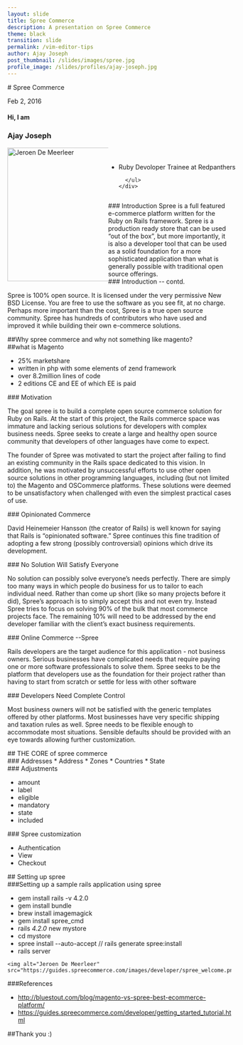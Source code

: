 ```yaml
---
layout: slide
title: Spree Commerce
description: A presentation on Spree Commerce
theme: black
transition: slide
permalink: /vim-editor-tips
author: Ajay Joseph
post_thumbnail: /slides/images/spree.jpg
profile_image: /slides/profiles/ajay-joseph.jpg
---
```


<section data-markdown>
# Spree Commerce

Feb 2, 2016
</section>

<!-- Just to show that markdown and html can be mixed -->
<section>
  <h4>Hi, I am</h4>
  <h3>Ajay Joseph</h3>
  <div style="width:150%;">
    <div style="float:left; width:30%;">
      <img alt="Jeroen De Meerleer" src="https://scontent-hkg3-1.xx.fbcdn.net/hphotos-frc3/v/t1.0-9/945390_3255807009318_1975357127_n.jpg?oh=1cbfba3bef55ba6fa91cb048a4808622&oe=5747C14D" style="float: left; width:300px; height:300px;">
    </div>
    <div style="float:right; width:70%;">
      <ul style="float: left; padding-top: 4%;">
          <li>Ruby Devoloper Trainee at Redpanthers</li>

      </ul>
    </div>
  </div>

</section>

<section data-markdown>
### Introduction
Spree is a full featured e-commerce platform written for the Ruby on Rails framework. Spree is a production ready store that can be used “out of the box”, but more importantly, it is also a developer tool that can be used as a solid foundation for a more sophisticated application than what is generally possible with traditional open source offerings.

</section>

<section data-markdown>
### Introduction -- contd.

Spree is 100% open source. It is licensed under the very permissive New BSD License. You are free to use the software as you see fit, at no charge. Perhaps more important than the cost, Spree is a true open source community. Spree has hundreds of contributors who have used and improved it while building their own e-commerce solutions.

</section>

<section data-markdown>
  ##Why spree commerce and why not something like magento?

</section>

<section data-markdown>
##what is Magento

* 25% marketshare
* written in php with some elements of zend framework
* over 8.2million lines of code
* 2 editions CE and EE of which EE is paid

</section>

<section data-markdown>
### Motivation

The goal spree is to build a complete open source commerce solution for Ruby on Rails. At the start of this project, the Rails commerce space was immature and lacking serious solutions for developers with complex business needs. Spree seeks to create a large and healthy open source community that developers of other languages have come to expect.
</section>

<section data-markdown>

The founder of Spree was motivated to start the project after failing to find an existing community in the Rails space dedicated to this vision. In addition, he was motivated by unsuccessful efforts to use other open source solutions in other programming languages, including (but not limited to) the Magento and OSCommerce platforms. These solutions were deemed to be unsatisfactory when challenged with even the simplest practical cases of use.
</section>

<section data-markdown>
###  Opinionated Commerce

David Heinemeier Hansson (the creator of Rails) is well known for saying that Rails is “opinionated software.” Spree continues this fine tradition of adopting a few strong (possibly controversial) opinions which drive its development.


</section>

<section data-markdown>
### No Solution Will Satisfy Everyone

No solution can possibly solve everyone’s needs perfectly. There are simply too many ways in which people do business for us to tailor to each individual need. Rather than come up short (like so many projects before it did), Spree’s approach is to simply accept this and not even try. Instead Spree tries to focus on solving 90% of the bulk that most commerce projects face. The remaining 10% will need to be addressed by the end developer familiar with the client’s exact business requirements.

</section>

<section data-markdown>
### Online Commerce --Spree

Rails developers are the target audience for this application - not business owners. Serious businesses have complicated needs that require paying one or more software professionals to solve them. Spree seeks to be the platform that developers use as the foundation for their project rather than having to start from scratch or settle for less with other software
</section>

<section data-markdown>
### Developers Need Complete Control

 Most business owners will not be satisfied with the generic templates offered by other platforms. Most businesses have very specific shipping and taxation rules as well. Spree needs to be flexible enough to accommodate most situations. Sensible defaults should be provided with an eye towards allowing further customization.

</section>


<section data-markdown>
## THE CORE of spree commerce

</section>

<section data-markdown>
### Addresses
* Address
* Zones
* Countries
* State

</section>

<section data-markdown>
### Adjustments

* amount
* label
* eligible
* mandatory
* state
* included

</section>

<section data-markdown>
### Spree customization

* Authentication
* View
* Checkout

</section>

<section data-markdown>
## Setting up spree

</section>

<section data-markdown>
  ###Setting up a sample rails application using spree

  * gem install rails -v 4.2.0
  * gem install bundle
  * brew install imagemagick
  * gem install spree_cmd
  * rails _4.2.0_ new mystore
  * cd mystore
  * spree install --auto-accept // rails generate spree:install
  * rails server

</section>


<section>

    <img alt="Jeroen De Meerleer" src="https://guides.spreecommerce.com/images/developer/spree_welcome.png">

</section>

<section data-markdown>
###References

* http://bluestout.com/blog/magento-vs-spree-best-ecommerce-platform/
* https://guides.spreecommerce.com/developer/getting_started_tutorial.html

</section>

<section data-markdown>

##Thank you :)

</section>
